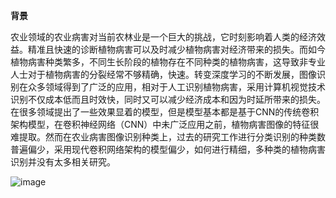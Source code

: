 **背景**

农业领域的农业病害对当前农林业是一个巨大的挑战，它时刻影响着人类的经济效益。精准且快速的诊断植物病害可以及时减少植物病害对经济带来的损失。而如今植物病害种类繁多，不同生长阶段的植物存在不同种类的植物病害，这导致非专业人士对于植物病害的分裂经常不够精确，快速。转变深度学习的不断发展，图像识别在众多领域得到了广泛的应用，相对于人工识别植物病害，采用计算机视觉技术识别不仅成本低而且时效快，同时又可以减少经济成本和因为时延所带来的损失。
在很多领域提出了一些效果显着的模型，但是模型基本都是基于CNN的传统卷积架构模型，在卷积神经网络（CNN）中未广泛应用之前，植物病害图像的特征很难提取。然而在农业病害图像识别种类上，过去的研究工作进行分类识别的种类数普遍偏少，采用现代卷积网络架构的模型偏少，如何进行精细，多种类的植物病害识别并没有太多相关研究。

  ![image](https://github.com/WDLAY/Image-recognition-of-agricultural-diseases/blob/master/img/1.png)
